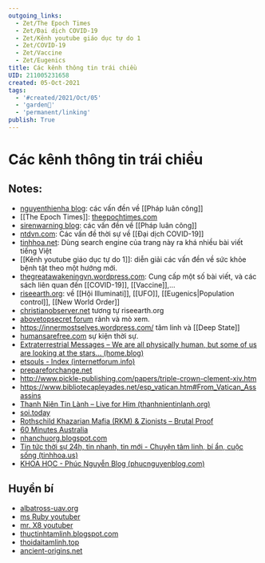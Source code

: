 ```yaml
---
outgoing_links:
  - Zet/The Epoch Times
  - Zet/Đại dịch COVID-19
  - Zet/Kênh youtube giáo dục tự do 1
  - Zet/COVID-19
  - Zet/Vaccine
  - Zet/Eugenics
title: Các kênh thông tin trái chiều
UID: 211005231658
created: 05-Oct-2021
tags:
  - '#created/2021/Oct/05'
  - 'garden🏡'
  - 'permanent/linking'
publish: True
---
```

# Các kênh thông tin trái chiều

## Notes:
- [nguyenthienha blog](https://nguyenthienha.files.wordpress.com): các vấn đền về [[Pháp luân công]]
- [[The Epoch Times]]: [theepochtimes.com](https://www.theepochtimes.com/)
- [sirenwarning blog](https://sirenwarning.wordpress.com/blog/): các vấn đền về [[Pháp luân công]]
- [ntdvn.com](https://www.ntdvn.com/): Các vấn đề thời sự về [[Đại dịch COVID-19]]
- [tinhhoa.net](https://tinhhoa.net/illuminati-thong-tri-the-gioi-p-1-nguon-goc-va-ban-chat.html): Dùng search engine của trang này ra khá nhiều bài viết tiếng Việt
- [[Kênh youtube giáo dục tự do 1]]: diễn giải các vấn đền về sức khỏe bệnh tật theo một hướng mới.
- [thegreatawakeningvn.wordpress.com](https://thegreatawakeningvn.wordpress.com): Cung cấp một số bài viết, và các sách liên quan đến [[COVID-19]], [[Vaccine]],...
- [riseearth.org](https://riseearth.org): về [[Hội Illuminati]], [[UFO]], [[Eugenics|Population control]], [[New World Order]]
- [christianobserver.net](https://christianobserver.net/) tương tự riseearth.org
- [abovetopsecret forum](https://www.abovetopsecret.com/forum/index.php) rảnh và mò xem.
- https://innermostselves.wordpress.com/ tâm linh và [[Deep State]]
- [humansarefree.com](https://humansarefree.com/) sự kiện thời sự.
- [Extraterrestrial Messages – We are all physically human, but some of us are looking at the stars… (home.blog)](https://extraterrestrialbeing.home.blog/)
- [etsouls - Index (internetforum.info)](https://etsouls.internetforum.info/)
- [prepareforchange.net](https://prepareforchange.net/)
- http://www.pickle-publishing.com/papers/triple-crown-clement-xiv.htm
- https://www.bibliotecapleyades.net/esp_vatican.htm#From_Vatican_Assassins
- [Thanh Niên Tin Lành – Live for Him (thanhnientinlanh.org)](https://www.thanhnientinlanh.org/Christian/)
- [soi.today](http://soi.today/?p=130570)
- [Rothschild Khazarian Mafia (RKM) & Zionists – Brutal Proof](https://brutalproof.net/topic/rothschild-khazarian-mafia-rkm-zionists/)
- [60 Minutes Australia](https://www.youtube.com/channel/UC0L1suV8pVgO4pCAIBNGx5w)
- [nhanchuorg.blogspot.com](http://nhanchuorg.blogspot.com/2014/10/nghi-trinh-21-agenda-21-la-gi.html)
- [Tin tức thời sự 24h, tin nhanh, tin mới - Chuyện tâm linh, bí ẩn, cuộc sống (tinhhoa.us)](https://tinhhoa.us/)
- [KHOA HỌC - Phúc Nguyễn Blog (phucnguyenblog.com)](https://phucnguyenblog.com/khoa-hoc/)

## Huyền bí
- [albatross-uav.org](https://albatross-uav.org)
- [ms Ruby youtuber](https://www.youtube.com/channel/UCU3F2ZrYI68UKPxaw63lrYg) 
- [mr. X8 youtuber](https://www.youtube.com/channel/UCoBU4P9mOn5Auwb5Mr9GR6w)
- [thuctinhtamlinh.blogspot.com](https://thuctinhtamlinh.blogspot.com/)
- [thoidaitamlinh.top](https://www.thoidaitamlinh.top/)
- [ancient-origins.net](https://www.ancient-origins.net/ancient-places-africa/adam-s-calendar-oldest-megalithic-site-world-003160)